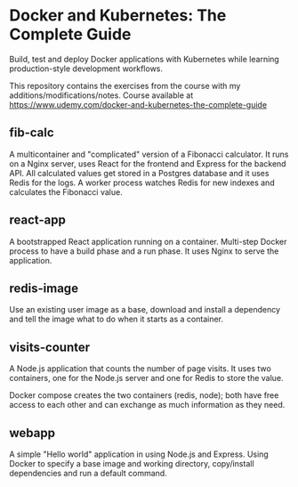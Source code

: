 # Docker and Kubernetes: The Complete Guide

Build, test and deploy Docker applications with Kubernetes while learning production-style development workflows.

This repository contains the exercises from the course with my additions/modifications/notes.
Course available at https://www.udemy.com/docker-and-kubernetes-the-complete-guide

## fib-calc
A multicontainer and "complicated" version of a Fibonacci calculator. It runs on a Nginx server, uses React for the frontend and Express for the backend API. All calculated values get stored in a Postgres database and it uses Redis for the logs. A worker process watches Redis for new indexes and calculates the Fibonacci value.

## react-app
A bootstrapped React application running on a container.
Multi-step Docker process to have a build phase and a run phase.
It uses Nginx to serve the application.

## redis-image
Use an existing user image as a base, download and install a dependency and tell the image what to do when it starts as a container.

## visits-counter
A Node.js application that counts the number of page visits. It uses two containers, one for the Node.js server and one for Redis to store the value.

Docker compose creates the two containers (redis, node); both have free access to each other and can exchange as much information as they need.

## webapp
A simple "Hello world" application in using Node.js and Express.
Using Docker to specify a base image and working directory, copy/install dependencies and run a default command.
